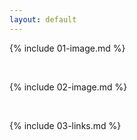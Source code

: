 ```yaml
---
layout: default
---
```


{% include 01-image.md %}

<br>

{% include 02-image.md %}

<br>

{% include 03-links.md %}

